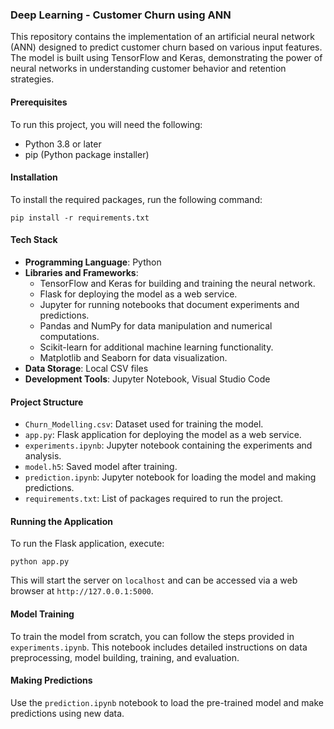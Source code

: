 ### Deep Learning - Customer Churn using ANN

This repository contains the implementation of an artificial neural network (ANN) designed to predict customer churn based on various input features. The model is built using TensorFlow and Keras, demonstrating the power of neural networks in understanding customer behavior and retention strategies.

#### Prerequisites
To run this project, you will need the following:
- Python 3.8 or later
- pip (Python package installer)

#### Installation
To install the required packages, run the following command:
```
pip install -r requirements.txt
```

#### Tech Stack
- **Programming Language**: Python
- **Libraries and Frameworks**:
  - TensorFlow and Keras for building and training the neural network.
  - Flask for deploying the model as a web service.
  - Jupyter for running notebooks that document experiments and predictions.
  - Pandas and NumPy for data manipulation and numerical computations.
  - Scikit-learn for additional machine learning functionality.
  - Matplotlib and Seaborn for data visualization.
- **Data Storage**: Local CSV files
- **Development Tools**: Jupyter Notebook, Visual Studio Code

#### Project Structure
- `Churn_Modelling.csv`: Dataset used for training the model.
- `app.py`: Flask application for deploying the model as a web service.
- `experiments.ipynb`: Jupyter notebook containing the experiments and analysis.
- `model.h5`: Saved model after training.
- `prediction.ipynb`: Jupyter notebook for loading the model and making predictions.
- `requirements.txt`: List of packages required to run the project.

#### Running the Application
To run the Flask application, execute:
```
python app.py
```
This will start the server on `localhost` and can be accessed via a web browser at `http://127.0.0.1:5000`.

#### Model Training
To train the model from scratch, you can follow the steps provided in `experiments.ipynb`. This notebook includes detailed instructions on data preprocessing, model building, training, and evaluation.

#### Making Predictions
Use the `prediction.ipynb` notebook to load the pre-trained model and make predictions using new data.
